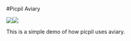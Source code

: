#Picpil Aviary

<img src="http://proto.picpil.com/st//i/logo.png"><img src="http://www.aviary.com/Content/images/nav_logo.png">

This is a simple demo of how picpil uses aviary.
<script type="text/javascript" src="http://ajax.googleapis.com/ajax/libs/jquery/1.4/jquery.min.js"></script>

